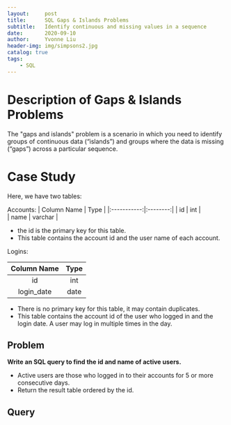 ```yaml
---
layout:     post
title:      SQL Gaps & Islands Problems
subtitle:   Identify continuous and missing values in a sequence
date:       2020-09-10
author:     Yvonne Liu
header-img: img/simpsons2.jpg
catalog: true
tags:
    - SQL
---
```


# Description of Gaps & Islands Problems

The "gaps and islands" problem is a scenario in which you need to identify groups of continuous data (“islands”) and groups where the data is missing (“gaps”) across a particular sequence.

# Case Study

Here, we have two tables:

Accounts: 
| Column Name | Type     | 
|:-----------:|:--------:|
| id          |   int    |  
| name        |  varchar |

* the id is the primary key for this table.
* This table contains the account id and the user name of each account.

Logins:

| Column Name    | Type     | 
|:--------------:|:--------:|
| id             |   int    |  
| login_date     |  date    |

* There is no primary key for this table, it may contain duplicates.
* This table contains the account id of the user who logged in and the login date. A user may log in multiple times in the day.

## Problem

**Write an SQL query to find the id and name of active users.**

* Active users are those who logged in to their accounts for 5 or more consecutive days.
* Return the result table ordered by the id.

## Query



